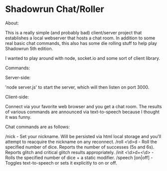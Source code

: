 ﻿# Shadowrun Chat/Roller

About:

This is a really simple (and probably bad) client/server project that establishes a local webserver that hosts a chat room. In addition to some real basic chat commands, this also has some die rolling stuff to help play Shadowrun 5th edition.

I wanted to play around with node, socket.io and some sort of client library.

Commands:

Server-side:

'node server.js' to start the server, which will then listen on port 3000.

Client-side:

Connect via your favorite web browser and you get a chat room. The results of various commands are announced via text-to-speech because I thought it was funny.

Chat commands are as follows:

/nick <whatever> - Set your nickname. Will be persisted via html local storage and you'll attempt to reacquire the nickname on any reconnect.
/roll <\d>d - Roll the specified number of dice. Reports the number of successes (5s and 6s). Reports glitch and critical glitch results appropriately.
/init <\d>d+<\d> - Rolls the specified number of dice + a static modifier. 
/speech [on|off] - Toggles text-to-speech or sets it explicitly to on or off.




